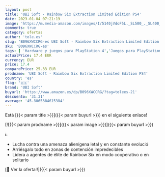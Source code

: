 ```yaml
---
layout: post
title: 'UBI Soft - Rainbow Six Extraction Limited Edition PS4'
date: 2023-01-04 07:21:19
image: 'https://m.media-amazon.com/images/I/5140jVdoF5L._SL500_._SL400_.jpg'
comments: true
category: ofertas
author: 'tole.es'
slug: 'B096XWCCRG-es UBI Soft - Rainbow Six Extraction Limited Edition PS4'
sku: 'B096XWCCRG-es'
tags: [ 'Hardware y juegos para PlayStation 4','Juegos para PlayStation 4','Videojuegos','ps4','ubi soft','🇪🇸', ]
actualPrice: 17.4 EUR
currency: EUR
price: 17.4
comparePrice: 25.33 EUR
prodname: 'UBI Soft - Rainbow Six Extraction Limited Edition PS4'
country: 'es'
flag: '🇪🇸'
brand: 'UBI Soft'
buyurl: 'https://www.amazon.es/dp/B096XWCCRG/?tag=tolees-21'
descuento: '31.31'
average: '45.8065384615384'
---
```


Está [{{< param title >}}]({{< param buyurl >}}) en el siguiente enlace!

[![{{< param prodname >}}]({{< param image >}})]({{< param buyurl >}})

ℹ️:

- Lucha contra una amenaza alienígena letal y en constante evolució
- Arriésgalo todo en zonas de contención impredecibles
- Lidera a agentes de élite de Rainbow Six en modo cooperativo o en solitario

[🛒 Ver la oferta!!]({{< param buyurl >}})
